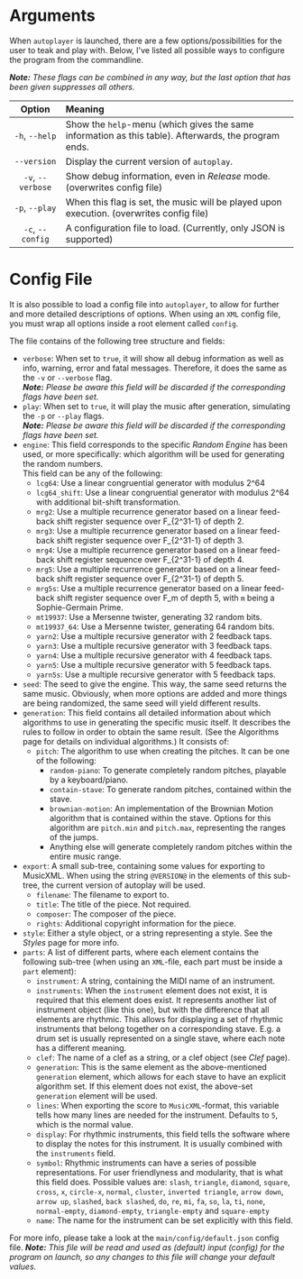 # Arguments
When `autoplayer` is launched, there are a few options/possibilities for the user to teak and
play with. Below, I've listed all possible ways to configure the program from the commandline.

_**Note:** These flags can be combined in any way, but the last option that has been given
suppresses all others._

| Option | Meaning
|:---:|:---
| `-h`, `--help` | Show the `help`-menu (which gives the same information as this table). Afterwards, the program ends.
| `--version` | Display the current version of `autoplay`.
| `-v`, `--verbose` | Show debug information, even in _Release_ mode. (overwrites config file)
| `-p`, `--play` | When this flag is set, the music will be played upon execution. (overwrites config file)
| `-c`, `--config` | A configuration file to load. (Currently, only JSON is supported)

# Config File
It is also possible to load a config file into `autoplayer`, to allow for further and
more detailed descriptions of options. When using an `XML` config file, you must wrap
all options inside a root element called `config`.


The file contains of the following tree structure and fields:
 
 - `verbose`: When set to `true`, it will show all debug information as well as info,
 warning, error and fatal messages. Therefore, it does the same as the `-v` or `--verbose`
 flag.<br>_**Note:** Please be aware this field will be discarded if the corresponding flags
 have been set._
 - `play`: When set to `true`, it will play the music after generation, simulating the
 `-p` or `--play` flags.<br>_**Note:** Please be aware this field will be discarded if
 the corresponding flags have been set._
 - `engine`: This field corresponds to the specific _Random Engine_ has been used, or more
 specifically: which algorithm will be used for generating the random numbers.<br>This field
 can be any of the following:
    - `lcg64`: Use a linear congruential generator with modulus 2^64
    - `lcg64_shift`: Use a linear congruential generator with modulus 2^64 with additional
                     bit-shift transformation.
    - `mrg2`: Use a multiple recurrence generator based on a linear feed-back shift register
              sequence over F_{2^31-1} of depth 2.
    - `mrg3`: Use a multiple recurrence generator based on a linear feed-back shift register
              sequence over F_{2^31-1} of depth 3.
    - `mrg4`: Use a multiple recurrence generator based on a linear feed-back shift register
              sequence over F_{2^31-1} of depth 4.
    - `mrg5`: Use a multiple recurrence generator based on a linear feed-back shift register
              sequence over F_{2^31-1} of depth 5.
    - `mrg5s`: Use a multiple recurrence generator based on a linear feed-back shift register
               sequence over F_m of depth 5, with `m` being a Sophie-Germain Prime.
    - `mt19937`: Use a Mersenne twister, generating 32 random bits.
    - `mt19937_64`: Use a Mersenne twister, generating 64 random bits.
    - `yarn2`: Use a multiple recursive generator with 2 feedback taps.
    - `yarn3`: Use a multiple recursive generator with 3 feedback taps.
    - `yarn4`: Use a multiple recursive generator with 4 feedback taps.
    - `yarn5`: Use a multiple recursive generator with 5 feedback taps.
    - `yarn5s`: Use a multiple recursive generator with 5 feedback taps.
 - `seed`: The seed to give the engine. This way, the same seed returns the same music.
 Obviously, when more options are added and more things are being randomized, the same seed
 will yield different results.
 - `generation`: This field contains all detailed information about which algorithms to use
 in generating the specific music itself. It describes the rules to follow in order to obtain
 the same result. (See the Algorithms page for details on individual algorithms.)
 It consists of:
    - `pitch`: The algorithm to use when creating the pitches. It can be one of the following:
       - `random-piano`: To generate completely random pitches, playable by a keyboard/piano.
       - `contain-stave`: To generate random pitches, contained within the stave.
       - `brownian-motion`: An implementation of the Brownian Motion algorithm that is
       contained within the stave. Options for this algorithm are `pitch.min` and `pitch.max`,
       representing the ranges of the jumps. 
       - Anything else will generate completely random pitches within the entire music range.
 - `export`: A small sub-tree, containing some values for exporting to MusicXML. When using
 the string `@VERSION@` in the elements of this sub-tree, the current version of autoplay
 will be used.
    - `filename`: The filename to export to.
    - `title`: The title of the piece. Not required.
    - `composer`: The composer of the piece.
    - `rights`: Additional copyright information for the piece.
 - `style`: Either a style object, or a string representing a style. See the _Styles_ page
 for more info.
 - `parts`: A list of different parts, where each element contains the following sub-tree
 (when using an `XML`-file, each part must be inside a `part` element):
    - `instrument`: A string, containing the MIDI name of an instrument.
    - `instruments`: When the `instrument` element does not exist, it is required that this
    element does exist. It represents another list of instrument object (like this one),
    but with the difference that all elements are rhythmic. This allows for displaying a
    set of rhythmic instruments that belong together on a corresponding stave. E.g. a
    drum set is usually represented on a single stave, where each note has a different
    meaning.
    - `clef`: The name of a clef as a string, or a clef object (see _Clef_ page).
    - `generation`: This is the same element as the above-mentioned `generation` element, which
    allows for each stave to have an explicit algorithm set. If this element does not exist,
    the above-set `generation` element will be used.
    - `lines`: When exporting the score to `MusicXML`-format, this variable tells how many
    lines are needed for the instrument. Defaults to `5`, which is the normal value.
    - `display`: For rhythmic instruments, this field tells the software where to display
    the notes for this instrument. It is usually combined with the `instruments` field.
    - `symbol`: Rhythmic instruments can have a series of possible representations. For
    user friendlyness and modularity, that is what this field does. Possible values are:
    `slash`, `triangle`, `diamond`, `square`, `cross`, `x`, `circle-x`, `normal`, `cluster`,
    `inverted triangle`, `arrow down`, `arrow up`, `slashed`, `back slashed`, `do`, `re`,
     `mi`, `fa`, `so`, `la`, `ti`, `none`, `normal-empty`, `diamond-empty`, `triangle-empty`
     and `square-empty`
     - `name`: The name for the instrument can be set explicitly with this field.
 
For more info, please take a look at the `main/config/default.json` config file.
_**Note:** This file will be read and used as (default) input (config) for the program on
launch, so any changes to this file will change your default values._
